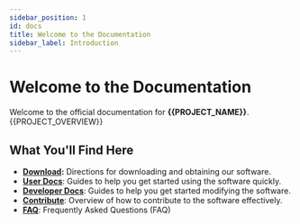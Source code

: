 ```yaml
---
sidebar_position: 1
id: docs
title: Welcome to the Documentation
sidebar_label: Introduction
---
```


# Welcome to the Documentation

Welcome to the official documentation for **{{PROJECT_NAME}}**. {{PROJECT_OVERVIEW}}

## What You'll Find Here

- **[Download](download):** Directions for downloading and obtaining our software.
- **[User Docs](user)**: Guides to help you get started using the software quickly.
- **[Developer Docs](developer)**: Guides to help you get started modifying the software.
- **[Contribute](contributing)**: Overview of how to contribute to the software effectively.
- **[FAQ](faqs)**: Frequently Asked Questions (FAQ)